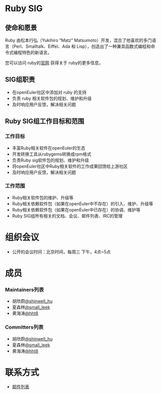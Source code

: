 # Ruby SIG

## 使命和愿景

Ruby 由松本行弘（Yukihiro “Matz” Matsumoto）开发，混合了他喜欢的多门语言（Perl、Smalltalk、Eiffel、Ada 和 Lisp），创造出了一种兼具函数式编程和命令式编程特色的新语言。

您可以访问 ruby的[官网](http://www.ruby-lang.org) 获得关于 ruby的更多信息。

## SIG组职责

- 在openEuler社区中添加对 ruby 的支持
- 负责 ruby 相关软件包的规划、维护和升级
- 及时响应用户反馈，解决相关问题

## Ruby SIG组工作目标和范围

### 工作目标

- 丰富Ruby相关软件在openEuler的生态
- 开发转换工具从rubygems转换成rpm格式
- 负责Ruby sig软件包的规划、维护和升级
- 将openEuler社区中Ruby相关软件的工作成果回馈给上游社区
- 及时响应用户反馈，解决相关问题


### 工作范围

- Ruby相关软件包的维护、升级等
- Ruby相关依赖软件包（如果在openEuler中不存在）的引入、维护、升级等
- Ruby相关依赖软件包（如果在openEuler中已存在）的协调、维护等
- Ruby SIG组所有相关的文档、会议、邮件列表、IRC的管理


# 组织会议

- 公开的会议时间：北京时间，每周三 下午，4点~5点


# 成员

### Maintainers列表
- 胡欣蔚[@shinwell_hu](https://gitee.com/shinwell_hu)
- 夏森林[@small_leek](https://gitee.com/small_leek)
- 黄海涛[@hht8](https://gitee.com/hht8)


### Committers列表
- 胡欣蔚[@shinwell_hu](https://gitee.com/shinwell_hu)
- 夏森林[@small_leek](https://gitee.com/small_leek)
- 黄海涛[@hht8](https://gitee.com/hht8)


# 联系方式

- [邮件列表](dev@openeuler.org)
